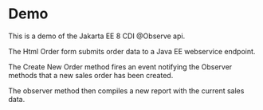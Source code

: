 # Demo
This is a demo of the Jakarta EE 8 CDI @Observe api.

The Html Order form submits order data to a Java EE webservice endpoint.

The Create New Order method fires an event notifying the Observer methods that a new sales order has been created.

The observer method then compiles a new report with the current sales data.



